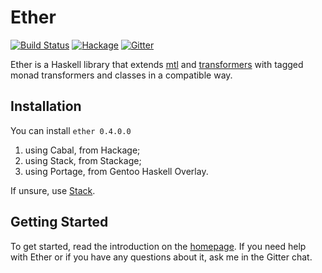 # Ether

[![Build Status](https://img.shields.io/travis/int-index/ether.svg)](https://travis-ci.org/int-index/ether)
[![Hackage](https://img.shields.io/hackage/v/ether.svg)](https://hackage.haskell.org/package/ether)
[![Gitter](https://badges.gitter.im/Join%20Chat.svg)](https://gitter.im/int-index/ether)


Ether is a Haskell library that extends [mtl](https://hackage.haskell.org/package/mtl)
and [transformers](https://hackage.haskell.org/package/transformers) with tagged
monad transformers and classes in a compatible way.

## Installation

You can install `ether 0.4.0.0`

1. using Cabal, from Hackage;
2. using Stack, from Stackage;
3. using Portage, from Gentoo Haskell Overlay.

If unsure, use [Stack](https://github.com/commercialhaskell/stack).

## Getting Started

To get started, read the introduction on the [homepage](https://int-index.github.io/ether/).
If you need help with Ether or if you have any questions about it, ask me in the Gitter chat.
